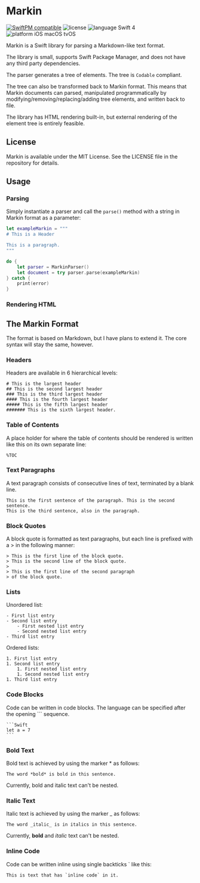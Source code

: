 # Markin

[![SwiftPM compatible](https://img.shields.io/badge/SwiftPM-compatible-4BC51D.svg?style=flat)](https://swift.org/package-manager/) ![license](https://img.shields.io/badge/license-MIT-blue.svg) ![language Swift 4](https://img.shields.io/badge/language-Swift%204-orange.svg) ![platform iOS macOS tvOS](https://img.shields.io/badge/platform-iOS%20%7C%20tvOS%20%7C%20macOS-lightgrey.svg)

Markin is a Swift library for parsing a Markdown-like text format.

The library is small, supports Swift Package Manager, and does not have any third party dependencies.

The parser generates a tree of elements. The tree is `Codable` compliant.

The tree can also be transformed back to Markin format. This means that Markin documents can parsed, manipulated programmatically by modifying/removing/replacing/adding tree elements, and written back to file.

The library has HTML rendering built-in, but external rendering of the element tree is entirely feasible. 

## License

Markin is available under the MIT License. See the LICENSE file in the repository for details.

## Usage

### Parsing

Simply instantiate a parser and call the `parse()` method with a string in Markin format as a parameter:

```Swift
let exampleMarkin = """
# This is a Header

This is a paragraph.
"""

do {
    let parser = MarkinParser()
    let document = try parser.parse(exampleMarkin)
} catch {
    print(error)
}
```

### Rendering HTML

## The Markin Format

The format is based on Markdown, but I have plans to extend it. The core syntax will stay the same, however.

### Headers

Headers are available in 6 hierarchical levels:

```
# This is the largest header
## This is the second largest header
### This is the third largest header
#### This is the fourth largest header
##### This is the fifth largest header
####### This is the sixth largest header.
```

### Table of Contents

A place holder for where the table of contents should be rendered is written like this on its own separate line:

```
%TOC
```

### Text Paragraphs

A text paragraph consists of consecutive lines of text, terminated by a blank line.

```
This is the first sentence of the paragraph. This is the second sentence.
This is the third sentence, also in the paragraph.
```

### Block Quotes

A block quote is formatted as text paragraphs, but each line is prefixed with a > in the following manner:

```
> This is the first line of the block quote.
> This is the second line of the block quote.
>
> This is the first line of the second paragraph
> of the block quote.
```

### Lists

Unordered list:

```
- First list entry
- Second list entry
    - First nested list entry
    - Second nested list entry
- Third list entry
```

Ordered lists:

```
1. First list entry
1. Second list entry
    1. First nested list entry
    1. Second nested list entry
1. Third list entry
```

### Code Blocks

Code can be written in code blocks. The language can be specified after the opening ``` sequence.

<pre><code>```Swift
let a = 7
```</code></pre>

### Bold Text

Bold text is achieved by using the marker \* as follows:

```
The word *bold* is bold in this sentence.
```

Currently, bold and italic text can't be nested.

### Italic Text

Italic text is achieved by using the marker \_ as follows:

```
The word _italic_ is in italics in this sentence.
```

Currently, **bold** and _italic_ text can't be nested.

### Inline Code

Code can be written inline using single backticks \` like this:

```
This is text that has `inline code` in it.
```
